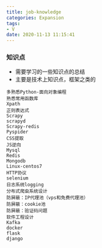 ```yaml
---
title: job-knowledge
categories: Expansion
tags: 
- V
date: 2020-11-13 11:15:41
---
```


### 知识点

- 需要学习的一些知识点的总结
- 主要是技术上知识点，框架之类的

<!--more-->

```
多熟悉Python-面向对象编程
熟悉常用函数库
Xpath
正则表达式
Scrapy
scrapyd
Scrapy-redis
Pyspider
CSS提取
JS逆向
Mysql
Redis
Mongodb
Linux-centos7
HTTP协议
selenium
日志系统logging
分布式爬虫系统设计
防屏蔽：IP代理池（vps和免费代理池）
防屏蔽：cookie池
防屏蔽：验证码问题
软件工程设计
Kafka
docker
flask
django
```


